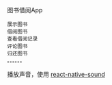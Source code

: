 图书借阅App

	展示图书
	借阅图书
	查看借阅记录
	评论图书
	归还图书
	。。。。。。

播放声音，使用 [react-native-sound](https://github.com/zmxv/react-native-sound)
